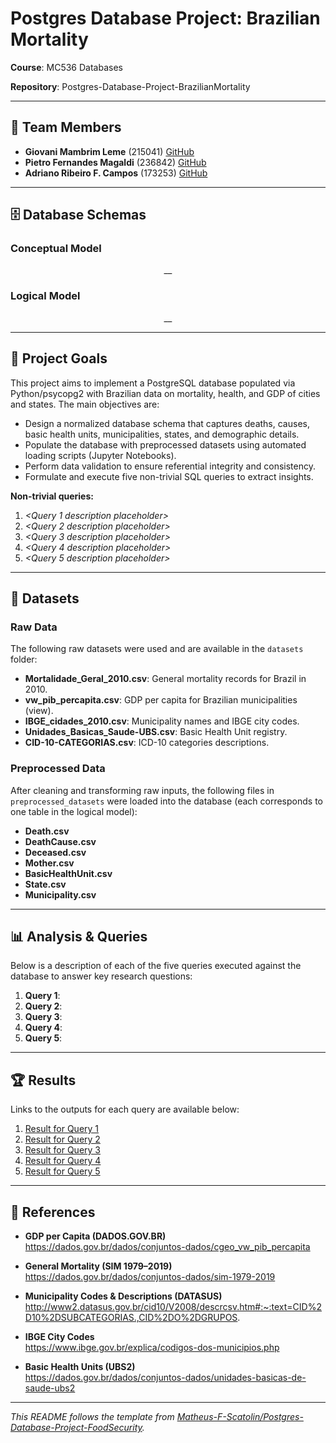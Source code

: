 # Postgres Database Project: Brazilian Mortality

**Course**: MC536 Databases

**Repository**: Postgres-Database-Project-BrazilianMortality

---

## 👥 Team Members

- **Giovani Mambrim Leme** (215041) [GitHub](https://github.com/Giovanipt2)  
- **Pietro Fernandes Magaldi** (236842) [GitHub](https://github.com/pietromagaldi)  
- **Adriano Ribeiro F. Campos** (173253) [GitHub](https://github.com/AdrianoCampos05)

---

## 🗄 Database Schemas

### Conceptual Model

<p align="center">
  _<Insert conceptual model diagram here>_
</p>

### Logical Model

<p align="center">
  _<Insert logical model diagram here>_
</p>

---

## 🎯 Project Goals

This project aims to implement a PostgreSQL database populated via Python/psycopg2 with Brazilian data on mortality, health, and GDP of cities and states. The main objectives are:

- Design a normalized database schema that captures deaths, causes, basic health units, municipalities, states, and demographic details.  
- Populate the database with preprocessed datasets using automated loading scripts (Jupyter Notebooks).  
- Perform data validation to ensure referential integrity and consistency.  
- Formulate and execute five non-trivial SQL queries to extract insights.

**Non-trivial queries:**
1. _<Query 1 description placeholder>_  
2. _<Query 2 description placeholder>_  
3. _<Query 3 description placeholder>_  
4. _<Query 4 description placeholder>_  
5. _<Query 5 description placeholder>_

---

## 📂 Datasets

### Raw Data

The following raw datasets were used and are available in the `datasets` folder:

- **Mortalidade_Geral_2010.csv**: General mortality records for Brazil in 2010.  
- **vw_pib_percapita.csv**: GDP per capita for Brazilian municipalities (view).  
- **IBGE_cidades_2010.csv**: Municipality names and IBGE city codes.  
- **Unidades_Basicas_Saude-UBS.csv**: Basic Health Unit registry.  
- **CID-10-CATEGORIAS.csv**: ICD-10 categories descriptions.

### Preprocessed Data

After cleaning and transforming raw inputs, the following files in `preprocessed_datasets` were loaded into the database (each corresponds to one table in the logical model):

- **Death.csv**  
- **DeathCause.csv**  
- **Deceased.csv**  
- **Mother.csv**  
- **BasicHealthUnit.csv**  
- **State.csv**  
- **Municipality.csv**

---

## 📊 Analysis & Queries

Below is a description of each of the five queries executed against the database to answer key research questions:

1. **Query 1**: _<Placeholder for query description>_  
2. **Query 2**: _<Placeholder for query description>_  
3. **Query 3**: _<Placeholder for query description>_  
4. **Query 4**: _<Placeholder for query description>_  
5. **Query 5**: _<Placeholder for query description>_

---

## 🏆 Results

Links to the outputs for each query are available below:

1. [Result for Query 1](#)  
2. [Result for Query 2](#)  
3. [Result for Query 3](#)  
4. [Result for Query 4](#)  
5. [Result for Query 5](#)

---

## 📖 References

- **GDP per Capita (DADOS.GOV.BR)**  
  https://dados.gov.br/dados/conjuntos-dados/cgeo_vw_pib_percapita

- **General Mortality (SIM 1979–2019)**  
  https://dados.gov.br/dados/conjuntos-dados/sim-1979-2019

- **Municipality Codes & Descriptions (DATASUS)**  
  http://www2.datasus.gov.br/cid10/V2008/descrcsv.htm#:~:text=CID%2D10%2DSUBCATEGORIAS.,CID%2DO%2DGRUPOS.

- **IBGE City Codes**  
  https://www.ibge.gov.br/explica/codigos-dos-municipios.php

- **Basic Health Units (UBS2)**  
  https://dados.gov.br/dados/conjuntos-dados/unidades-basicas-de-saude-ubs2

---

*This README follows the template from [Matheus-F-Scatolin/Postgres-Database-Project-FoodSecurity](https://github.com/Matheus-F-Scatolin/Postgres-Database-Project-FoodSecurity).*
